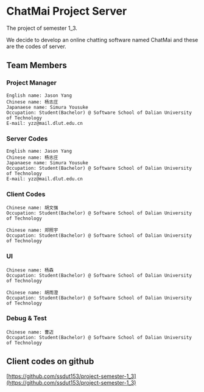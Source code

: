 # ChatMai Project Server
The project of semester 1_3. 

We decide to develop an online chatting software named ChatMai and these are the codes of server.
## Team Members
### Project Manager
    English name: Jason Yang
    Chinese name: 杨志庄
    Japanaese name: Simura Yousuke
    Occupation: Student(Bachelor) @ Software School of Dalian University of Technology
    E-mail: yzz@mail.dlut.edu.cn
### Server Codes
    English name: Jason Yang
    Chinese name: 杨志庄
    Japanaese name: Simura Yousuke
    Occupation: Student(Bachelor) @ Software School of Dalian University of Technology
    E-mail: yzz@mail.dlut.edu.cn
### Client Codes
    Chinese name: 胡文强
    Occupation: Student(Bachelor) @ Software School of Dalian University of Technology

    Chinese name: 郑照宇
    Occupation: Student(Bachelor) @ Software School of Dalian University of Technology
### UI
    Chinese name: 杨森
    Occupation: Student(Bachelor) @ Software School of Dalian University of Technology
    
    Chinese name: 胡雨澄
    Occupation: Student(Bachelor) @ Software School of Dalian University of Technology
### Debug & Test
    Chinese name: 曹迈
    Occupation: Student(Bachelor) @ Software School of Dalian University of Technology
## Client codes on github
[https://github.com/ssdut153/project-semester-1_3](https://github.com/ssdut153/project-semester-1_3)

